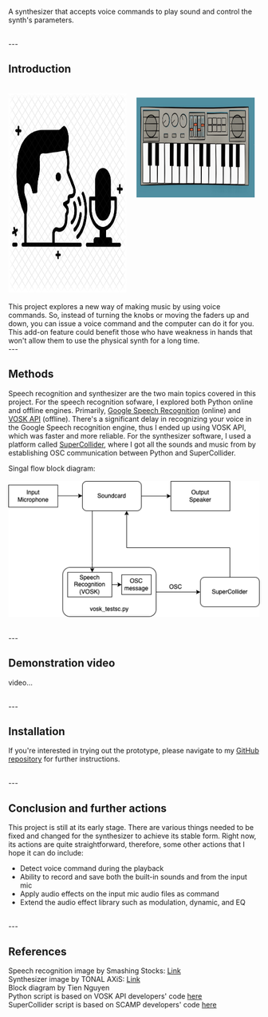 A synthesizer that accepts voice commands to play sound and control the synth's parameters.

<br>
---

## Introduction
<br>
<div style="display:flex">
     <div style="flex:1;padding-right:10px;">
          <img src="images/speech_rec_pic.png" width="400" height="400"/>
     </div>
     <div style="flex:1;padding:10px;">
          <img src="images/synth_pic.jpeg" width="500" height="200"/>
     </div>
</div>

 
<br>
This project explores a new way of making music by using voice commands. So, instead of turning the knobs or moving the faders up and down, you can issue a voice command and the computer can do it for you. This add-on feature could benefit those who have weakness in hands that won't allow them to use the physical synth for a long time.

<br>
---

## Methods
Speech recognition and synthesizer are the two main topics covered in this project.
For the speech recognition sofware, I explored both Python online and offline engines. Primarily, [Google Speech Recognition](https://pypi.org/project/SpeechRecognition/) (online) and [VOSK API](https://alphacephei.com/vosk/) (offline). There's a significant delay in recognizing your voice in the Google Speech recognition engine, thus I ended up using VOSK API, which was faster and more reliable. For the synthesizer software, I used a platform called [SuperCollider](https://supercollider.github.io/), where I got all the sounds and music from by establishing OSC communication between Python and SuperCollider.

Singal flow block diagram:
<br><br>
<img src="images/blockdiagram.png"/>
<br>

<br>
---

## Demonstration video
video...

<br>
---

## Installation
If you're interested in trying out the prototype, please navigate to my [GitHub repository](https://github.com/tnguyen30/Voice-controlled-Synthesizer) for further instructions.

<br>
---

## Conclusion and further actions
This project is still at its early stage. There are various things needed to be fixed and changed for the synthesizer to achieve its stable form. Right now, its actions are quite straightforward, therefore, some other actions that I hope it can do include:

- Detect voice command during the playback
- Ability to record and save both the built-in sounds and from the input mic
- Apply audio effects on the input mic audio files as command
- Extend the audio effect library such as modulation, dynamic, and EQ

<br>
---

## References
Speech recognition image by Smashing Stocks: [Link](https://iconscout.com/icon/speech-recognition-2548780)
<br>
Synthesizer image by TONAL AXiS: [Link](https://tonalaxis.wordpress.com/2017/01/03/synth-art/)
<br>
Block diagram by Tien Nguyen
<br>
Python script is based on VOSK API developers' code [here](https://github.com/alphacep/vosk-api/blob/master/python/example/test_microphone.py)
<br>
SuperCollider script is based on SCAMP developers' code [here](https://www.youtube.com/watch?v=K2jZOdWegL8&ab_channel=MarcEvanstein%2Fmusic%E2%80%A4py)
